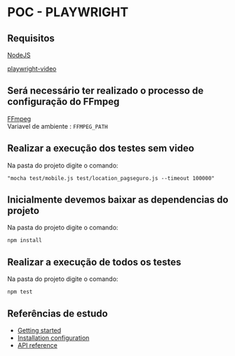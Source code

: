 # POC - PLAYWRIGHT                             



## Requisitos

<a href="https://nodejs.org/en/download/">NodeJS</a>

<a href="https://github.com/qawolf/playwright-video">playwright-video</a>

## Será necessário ter realizado o processo de configuração do FFmpeg

 [FFmpeg](https://www.ffmpeg.org)  
 Variavel de ambiente :   `FFMPEG_PATH` 

## Realizar a execução dos testes sem video

Na pasta do projeto digite o comando:
```
"mocha test/mobile.js test/location_pagseguro.js --timeout 100000"
```


## Inicialmente devemos baixar as dependencias do projeto

Na pasta do projeto digite o comando:

```
npm install
```
## Realizar a execução de todos os testes

Na pasta do projeto digite o comando:
```
npm test
```


## Referências de estudo

* [Getting started](https://github.com/microsoft/playwright/blob/master/docs/intro.md)
* [Installation configuration](https://github.com/microsoft/playwright/blob/master/docs/installation.md)
* [API reference](https://github.com/microsoft/playwright/blob/master/docs/api.md)
